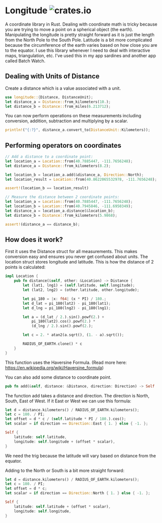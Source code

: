 # Longitude ![crates.io](https://img.shields.io/crates/v/longitude.svg?logo=rust)
A coordinate library in Rust. Dealing with coordinate math is tricky because you are trying to move a point on a spherical object (the earth). Manipulating the longitude is pretty straight forward as it is just the length from the North Pole to the South Pole. Latitude is a bit more complicated because the circumference of the earth varies based on how close you are to the equator. I use this library whenever I need to deal with interactive maps, triangulation, etc. I've used this in my app sardines and another app called Batch Watch.

## Dealing with Units of Distance

Create a distance which is a value associated with a unit.
```rust
use longitude::{Distance, DistanceUnit};
let distance_a = Distance::from_kilometers(10.);
let distance_b = Distance::from_miles(6.213712);
```
You can now perform operations on these measurements including conversion, addition, subtraction and multiplying by a scalar.

```rust
println!("{:?}", distance_a.convert_to(DistanceUnit::Kilometers));

```

## Performing operators on coordinates
```rust
// Add a distance to a coordinate point:
let location_a = Location::from(40.7885447, -111.7656248);
let distance_a = Distance::from_kilometers(8.2);

let location_b = location_a.add(&distance_a, Direction::North);
let location_result = Location::from(40.8622065532978, -111.7656248);

assert!(location_b == location_result)
```

```rust
// Measure the distance between 2 coordinate points:
let location_a = Location::from(40.7885447, -111.7656248);
let location_b = Location::from(40.7945846, -111.6950349);
let distance_a = location_a.distance(&location_b);
let distance_b = Distance::from_kilometers(5.9868);

assert!(distance_a == distance_b);

```

## How does it work?
First it uses the Distance struct for all measurements. This makes conversion easy and ensures you never get confused about units. The location struct stores longitude and latitude. This is how the distance of 2 points is calculated:
```rust
impl Location {
    pub fn distance(&self, other: &Location) -> Distance {
        let (lat1, lng1) = (self.latitude, self.longitude);
        let (lat2, lng2) = (other.latitude, other.longitude);

        let pi_180 = |x: f64| (x * PI) / 180.;
        let d_lat = pi_180(lat2) - pi_180(lat1);
        let d_lng = pi_180(lng2) - pi_180(lng1);

        let a = (d_lat / 2.).sin().powf(2.) +
            pi_180(lat2).cos().powf(2.) *
            (d_lng / 2.).sin().powf(2.);

        let c = 2. * atan2(a.sqrt(), (1. - a).sqrt());

        RADIUS_OF_EARTH.clone() * c
    }
}

```
This function uses the Haversine Formula.
(Read more here: https://en.wikipedia.org/wiki/Haversine_formula)

You can also add some distance to coordinate point.
```rust
pub fn add(&self, distance: &Distance, direction: Direction) -> Self
```
The function add takes a distance and direction. The direction is North, South, East of West. If it
East or West we can use this formula:
```rust
let d = distance.kilometers() / RADIUS_OF_EARTH.kilometers();
let c = 180. / PI;
let offset = d * c / (self.latitude * PI / 180.).cos();
let scalar = if direction == Direction::East { 1. } else { -1. };

Self {
    latitude: self.latitude,
    longitude: self.longitude + (offset * scalar),
}
```
We need the trig because the latitude will vary based on distance from the equator.

Adding to the North or South is a bit more straight forward:
```rust
let d = distance.kilometers() / RADIUS_OF_EARTH.kilometers();
let c = 180. / PI;
let offset = d * c;
let scalar = if direction == Direction::North { 1. } else { -1. };

Self {
    latitude: self.latitude + (offset * scalar),
    longitude: self.longitude,
}

```
